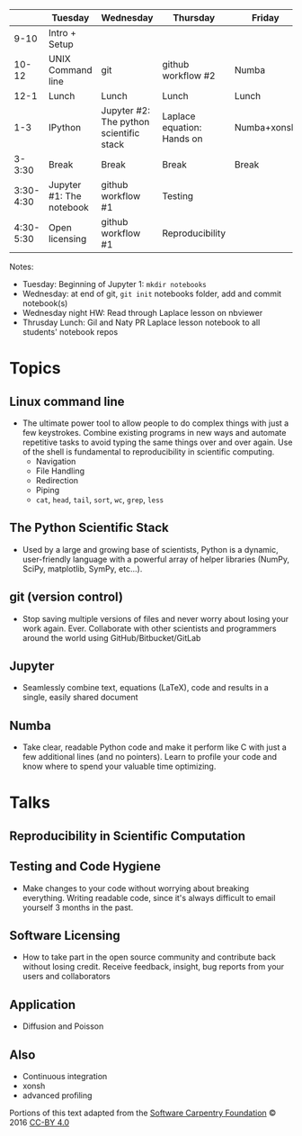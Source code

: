 |           | Tuesday                  | Wednesday                               | Thursday                   | Friday          |   |
|-----------|--------------------------|-----------------------------------------|----------------------------|-----------------|---|
|   9-10 | Intro + Setup            |                                         |                            |                 |   |
|     10-12 | UNIX Command line        | git                                     | github workflow \#2         | Numba           |   |
|      12-1 | Lunch                    | Lunch                                   | Lunch                      | Lunch           |   |
|       1-3 | IPython                  | Jupyter \#2: The python scientific stack | Laplace equation: Hands on | Numba+xonsh           |   |
|    3-3:30 | Break                    | Break                                   | Break                      | Break           |   |
| 3:30-4:30 | Jupyter \#1: The notebook | github workflow \#1                      | Testing                    |   |   |
| 4:30-5:30 | Open licensing           | github workflow \#1                      | Reproducibility            |                 |   |

Notes:
* Tuesday: Beginning of Jupyter 1: `mkdir notebooks`
* Wednesday: at end of git, `git init` notebooks folder, add and commit notebook(s)
* Wednesday night HW: Read through Laplace lesson on nbviewer
* Thrusday Lunch: Gil and Naty PR Laplace lesson notebook to all students' notebook repos



# Topics
## Linux command line

* The ultimate power tool to allow people to do complex things with just a few
  keystrokes. Combine existing programs in new ways and automate repetitive
  tasks to avoid typing the same things over and over again. Use of the shell is
  fundamental to reproducibility in scientific computing.
  - Navigation
  - File Handling
  - Redirection
  - Piping
  - `cat`, `head`, `tail`, `sort`, `wc`, `grep`, `less`

## The Python Scientific Stack

* Used by a large and growing base of scientists, Python is a dynamic,
  user-friendly language with a powerful array of helper libraries (NumPy,
  SciPy, matplotlib, SymPy, etc...).

## git (version control)

* Stop saving multiple versions of files and never worry about losing your work
  again. Ever. Collaborate with other scientists and programmers around the
  world using GitHub/Bitbucket/GitLab

## Jupyter

* Seamlessly combine text, equations (LaTeX), code and results in a single,
  easily shared document

## Numba

* Take clear, readable Python code and make it perform like C with just a few
  additional lines (and no pointers). Learn to profile your code and know where
  to spend your valuable time optimizing.

# Talks

## Reproducibility in Scientific Computation



## Testing and Code Hygiene

* Make changes to your code without worrying about breaking everything. Writing
  readable code, since it's always difficult to email yourself 3 months in the
  past.

## Software Licensing

* How to take part in the open source community and contribute back without
  losing credit. Receive feedback, insight, bug reports from your users and
  collaborators


## Application 
 - Diffusion and Poisson
 
## Also

* Continuous integration
* xonsh
* advanced profiling

Portions of this text adapted from
the [Software Carpentry Foundation](http://swcarpentry.github.io/shell-novice/)
© 2016 [CC-BY 4.0](https://creativecommons.org/licenses/by/4.0/)
